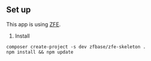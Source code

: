## Set up
This app is using [ZFE](https://github.com/zfbase/zfe/).

1. Install
  ```shell
  composer create-project -s dev zfbase/zfe-skeleton .
  npm install && npm update
  ```
